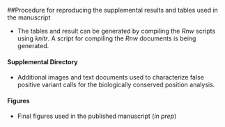##Procedure for reproducing the supplemental results and tables used in the manuscript

* The tables and result can be generated by compiling the *Rnw* scripts using *knitr*.  A script for compiling the *Rnw* documents is being generated.

#### Supplemental Directory
* Additional images and text documents used to characterize false positive variant calls for the biologically conserved position analysis.

#### Figures
* Final figures used in the published manuscript (*in prep*)